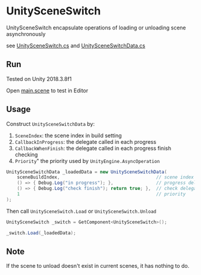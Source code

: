 # UnitySceneSwitch
UnitySceneSwitch encapsulate operations of loading or unloading scene asynchronously

see [UnitySceneSwitch.cs](Assets/UnitySceneSwitch.cs) and [UnitySceneSwitchData.cs](Assets/UnitySceneSwitchData.cs)

## Run

Tested on Unity 2018.3.8f1

Open [main.scene](Assets/main.unity) to test in Editor

## Usage

Construct `UnitySceneSwitchData` by:
1. `SceneIndex`: the scene index in build setting
1. `CallbackInProgress`: the delegate called in each progress
1. `CallbackWhenFinish`: the delegate called in each progress finish checking
1. `Priority`" the priority used by `UnityEngine.AsyncOperation`

```csharp
UnitySceneSwitchData _loadedData = new UnitySceneSwitchData(
    sceneBuildIndex,                                    // scene index
    () => { Debug.Log("in progress"); },                // progress delegate
    () => { Debug.Log("check finish"); return true; },  // check delegate
    1                                                   // priority
);
```

Then call `UnitySceneSwitch.Load` or `UnitySceneSwitch.Unload`

```csharp
UnitySceneSwitch _switch = GetComponent<UnitySceneSwitch>();

_switch.Load(_loadedData);
```

## Note

If the scene to unload doesn't exist in current scenes, it has nothing to do.
